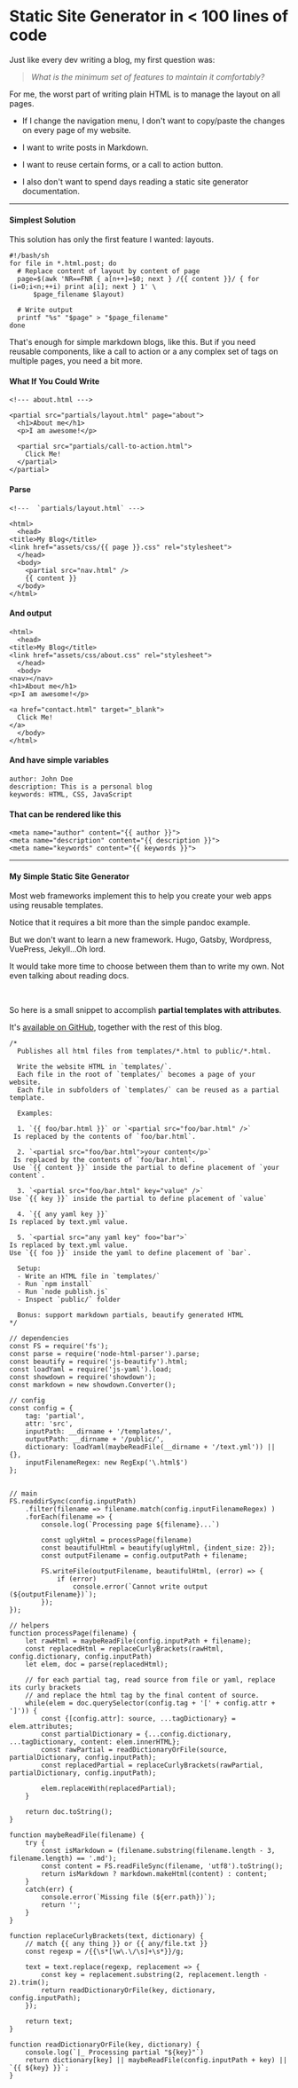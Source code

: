 # Static Site Generator in < 100 lines of code

Just like every dev writing a blog, my first question was:

> *What is the minimum set of features to maintain it comfortably?*

For me, the worst part of writing plain HTML is to manage the layout on all pages.

- If I change the navigation menu, I don't want to copy/paste the changes on every page of my website.

- I want to write posts in Markdown.

- I want to reuse certain forms, or a call to action button.

- I also don't want to spend days reading a static site generator documentation.

---

#### Simplest Solution

This solution has only the first feature I wanted: layouts.

    #!/bash/sh
    for file in *.html.post; do
      # Replace content of layout by content of page
      page=$(awk 'NR==FNR { a[n++]=$0; next } /{{ content }}/ { for (i=0;i<n;++i) print a[i]; next } 1' \
    	  $page_filename $layout)
    
      # Write output
      printf "%s" "$page" > "$page_filename"
    done

That's enough for simple markdown blogs, like this.
But if you need reusable components, like a call to action or a any complex set of tags on multiple pages, you need a bit more.

#### What If You Could Write

    <!--- about.html --->

    <partial src="partials/layout.html" page="about">
      <h1>About me</h1>
      <p>I am awesome!</p>

      <partial src="partials/call-to-action.html">
        Click Me!
      </partial>
    </partial>

#### Parse

    <!---  `partials/layout.html` --->

    <html>
      <head>
	<title>My Blog</title>
	<link href="assets/css/{{ page }}.css" rel="stylesheet">
      </head>
      <body>
	    <partial src="nav.html" />
	    {{ content }}
      </body>
    </html>

#### And output

    <html>
      <head>
	<title>My Blog</title>
	<link href="assets/css/about.css" rel="stylesheet">
      </head>
      <body>
	<nav></nav>
	<h1>About me</h1>
	<p>I am awesome!</p>

	<a href="contact.html" target="_blank">
	  Click Me!
	</a>
      </body>
    </html>

#### And have simple variables

    author: John Doe
    description: This is a personal blog
    keywords: HTML, CSS, JavaScript

#### That can be rendered like this

    <meta name="author" content="{{ author }}">
    <meta name="description" content="{{ description }}">
    <meta name="keywords" content="{{ keywords }}">

---

#### My Simple Static Site Generator

Most web frameworks implement this to help you create your web apps using reusable templates.

Notice that it requires a bit more than the simple pandoc example.

But we don't want to learn a new framework. Hugo, Gatsby, Wordpress, VuePress, Jekyll...Oh lord.

It would take more time to choose between them than to write my own. Not even talking about reading docs.

<br>

So here is a small snippet to accomplish **partial templates with attributes**.

It's [available on GitHub](https://github.com/alexandremcosta/alexandremcosta.github.io/blob/main/publish.js),
together with the rest of this blog.

    /*
      Publishes all html files from templates/*.html to public/*.html.

      Write the website HTML in `templates/`.
      Each file in the root of `templates/` becomes a page of your website.
      Each file in subfolders of `templates/` can be reused as a partial template.

      Examples:

      1. `{{ foo/bar.html }}` or `<partial src="foo/bar.html" />`
	 Is replaced by the contents of `foo/bar.html`.

      2. `<partial src="foo/bar.html">your content</p>`
	 Is replaced by the contents of `foo/bar.html`.
	 Use `{{ content }}` inside the partial to define placement of `your content`.

      3. `<partial src="foo/bar.html" key="value" />`
	Use `{{ key }}` inside the partial to define placement of `value`

      4. `{{ any yaml key }}`
	Is replaced by text.yml value.

      5. `<partial src="any yaml key" foo="bar">`
	Is replaced by text.yml value.
	Use `{{ foo }}` inside the yaml to define placement of `bar`.

      Setup:
      - Write an HTML file in `templates/`
      - Run `npm install`
      - Run `node publish.js`
      - Inspect `public/` folder

      Bonus: support markdown partials, beautify generated HTML
    */

    // dependencies
    const FS = require('fs');
    const parse = require('node-html-parser').parse;
    const beautify = require('js-beautify').html;
    const loadYaml = require('js-yaml').load;
    const showdown = require('showdown');
    const markdown = new showdown.Converter();

    // config
    const config = {
	    tag: 'partial',
	    attr: 'src',
	    inputPath: __dirname + '/templates/',
	    outputPath: __dirname + '/public/',
	    dictionary: loadYaml(maybeReadFile(__dirname + '/text.yml')) || {},
	    inputFilenameRegex: new RegExp('\.html$')
    };


    // main
    FS.readdirSync(config.inputPath)
	    .filter(filename => filename.match(config.inputFilenameRegex) )
	    .forEach(filename => {
		    console.log(`Processing page ${filename}...`)

		    const uglyHtml = processPage(filename)
		    const beautifulHtml = beautify(uglyHtml, {indent_size: 2});
		    const outputFilename = config.outputPath + filename;

		    FS.writeFile(outputFilename, beautifulHtml, (error) => {
			    if (error)
				    console.error(`Cannot write output (${outputFilename})`);
		    });
    });

    // helpers
    function processPage(filename) {
	    let rawHtml = maybeReadFile(config.inputPath + filename);
	    const replacedHtml = replaceCurlyBrackets(rawHtml, config.dictionary, config.inputPath)
	    let elem, doc = parse(replacedHtml);

	    // for each partial tag, read source from file or yaml, replace its curly brackets
	    // and replace the html tag by the final content of source.
	    while(elem = doc.querySelector(config.tag + '[' + config.attr + ']')) {
		    const {[config.attr]: source, ...tagDictionary} = elem.attributes;
		    const partialDictionary = {...config.dictionary, ...tagDictionary, content: elem.innerHTML};
		    const rawPartial = readDictionaryOrFile(source, partialDictionary, config.inputPath);
		    const replacedPartial = replaceCurlyBrackets(rawPartial, partialDictionary, config.inputPath);

		    elem.replaceWith(replacedPartial);
	    }

	    return doc.toString();
    }

    function maybeReadFile(filename) {
	    try {
		    const isMarkdown = (filename.substring(filename.length - 3, filename.length) == '.md');
		    const content = FS.readFileSync(filename, 'utf8').toString();
		    return isMarkdown ? markdown.makeHtml(content) : content;
	    }
	    catch(err) {
		    console.error(`Missing file (${err.path})`);
		    return '';
	    }
    }

    function replaceCurlyBrackets(text, dictionary) {
	    // match {{ any thing }} or {{ any/file.txt }}
	    const regexp = /{{\s*[\w\.\/\s]+\s*}}/g;

	    text = text.replace(regexp, replacement => {
		    const key = replacement.substring(2, replacement.length - 2).trim();
		    return readDictionaryOrFile(key, dictionary, config.inputPath);
	    });

	    return text;
    }

    function readDictionaryOrFile(key, dictionary) {
	    console.log(`|_ Processing partial "${key}"`)
	    return dictionary[key] || maybeReadFile(config.inputPath + key) || `{{ ${key} }}`;
    }
